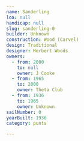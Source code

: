 ```yaml
---
name: Sanderling
loa: null
handicap: null
slug: sanderling-0
builder: Unknown
construction: Wood (Carvel)
design: Traditional
designer: Herbert Woods
owners:
  - from: 2000
    to: null
    owner: J Cooke
  - from: 1965
    to: 2000
    owner: Theta Club
  - from: 1936
    to: 1965
    owner: Unknown
sailNumber: 0
yearBuilt: 1936
category: punts

---
```

